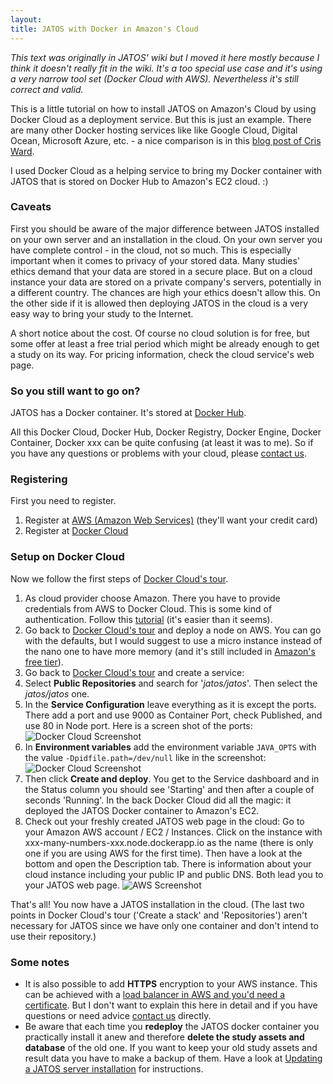 ```yaml
---
layout: 
title: JATOS with Docker in Amazon's Cloud
---
```


*This text was originally in JATOS' wiki but I moved it here mostly because I think it doesn't really fit in the wiki. It's a too special use case and it's using a very narrow tool set (Docker Cloud with AWS). Nevertheless it's still correct and valid.*

This is a little tutorial on how to install JATOS on Amazon's Cloud by using Docker Cloud as a deployment service. But this is just an example. There are many other Docker hosting services like like Google Cloud, Digital Ocean, Microsoft Azure, etc. - a nice comparison is in this [blog post of Cris Ward](https://blog.codeship.com/the-shortlist-of-docker-hosting/).

I used Docker Cloud as a helping service to bring my Docker container with JATOS that is stored on Docker Hub to Amazon's EC2 cloud. :)

### Caveats
First you should be aware of the major difference between JATOS installed on your own server and an installation in the cloud. On your own server you have complete control - in the cloud, not so much. This is especially important when it comes to privacy of your stored data. Many studies' ethics demand that your data are stored in a secure place. But on a cloud instance your data are stored on a private company's servers, potentially in a different country. The chances are high your ethics doesn't allow this. On the other side if it is allowed then deploying JATOS in the cloud is a very easy way to bring your study to the Internet.

A short notice about the cost. Of course no cloud solution is for free, but some offer at least a free trial period which might be already enough to get a study on its way. For pricing information, check the cloud service's web page.

### So you still want to go on?

JATOS has a Docker container. It's stored at [Docker Hub](https://hub.docker.com/r/jatos/jatos/).

All this Docker Cloud, Docker Hub, Docker Registry, Docker Engine, Docker Container, Docker xxx can be quite confusing (at least it was to me). So if you have any questions or problems with your cloud, please [contact us](https://github.com/JATOS/JATOS/wiki/Contact-us).

### Registering

First you need to register.

1. Register at [AWS (Amazon Web Services)](https://aws.amazon.com/) (they'll want your credit card)
1. Register at [Docker Cloud](https://cloud.docker.com/)

### Setup on Docker Cloud

Now we follow the first steps of [Docker Cloud's tour](https://cloud.docker.com/onboarding/).

1. As cloud provider choose Amazon. There you have to provide credentials from AWS to Docker Cloud. This is some kind of authentication. Follow this [tutorial](https://docs.docker.com/docker-cloud/infrastructure/link-aws/) (it's easier than it seems).
1. Go back to [Docker Cloud's tour](https://cloud.docker.com/onboarding/) and deploy a node on AWS. You can go with the defaults, but I would suggest to use a micro instance instead of the nano one to have more memory (and it's still included in [Amazon's free tier](http://aws.amazon.com/free/)).
1. Go back to [Docker Cloud's tour](https://cloud.docker.com/onboarding/) and create a service:
  1. Select **Public Repositories** and search for '_jatos/jatos_'. Then select the _jatos/jatos_ one.
  1. In the **Service Configuration** leave everything as it is except the ports. There add a port and use 9000 as Container Port, check Published, and use 80 in Node port. Here is a screen shot of the ports:
![Docker Cloud Screenshot](https://github.com/JATOS/JATOS/wiki/images/screenshot_docker_cloud_port.png)
  1. In **Environment variables** add the environment variable `JAVA_OPTS` with the value `-Dpidfile.path=/dev/null` like in the screenshot:
![Docker Cloud Screenshot](https://github.com/JATOS/JATOS/wiki/images/docker_cloud_env.png)
  1. Then click **Create and deploy**. You get to the Service dashboard and in the Status column you should see 'Starting' and then after a couple of seconds 'Running'. In the back Docker Cloud did all the magic: it deployed the JATOS Docker container to Amazon's EC2.
  1. Check out your freshly created JATOS web page in the cloud: Go to your Amazon AWS account / EC2 / Instances. Click on the instance with xxx-many-numbers-xxx.node.dockerapp.io as the name (there is only one if you are using AWS for the first time). Then have a look at the bottom and open the Description tab. There is information about your cloud instance including your public IP and public DNS. Both lead you to your JATOS web page.
![AWS Screenshot](https://github.com/JATOS/JATOS/wiki/images/AWS_instances_IP_DNS.png)

That's all! You now have a JATOS installation in the cloud.
(The last two points in Docker Cloud's tour ('Create a stack' and 'Repositories') aren't necessary for JATOS since we have only one container and don't intend to use their repository.)

### Some notes

* It is also possible to add **HTTPS** encryption to your AWS instance. This can be achieved with a [load balancer in AWS and you'd need a certificate](http://docs.aws.amazon.com/ElasticLoadBalancing/latest/DeveloperGuide/elb-create-https-ssl-load-balancer.html). But I don't want to explain this here in detail and if you have questions or need advice [contact us](https://github.com/JATOS/JATOS/wiki/Contact-us) directly.
* Be aware that each time you **redeploy** the JATOS docker container you practically install it anew and therefore **delete the study assets and database** of the old one. If you want to keep your old study assets and result data you have to make a backup of them. Have a look at [Updating a JATOS server installation](https://github.com/JATOS/JATOS/wiki/Updating-a-JATOS-server-installation) for instructions.
